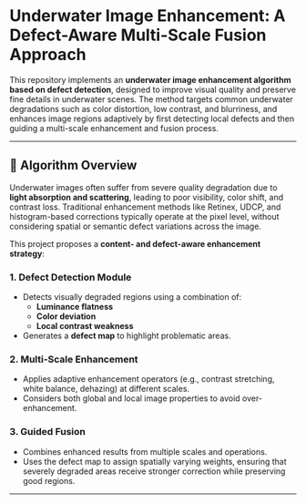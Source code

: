# Underwater Image Enhancement: A Defect-Aware Multi-Scale Fusion Approach

This repository implements an **underwater image enhancement algorithm based on defect detection**, designed to improve visual quality and preserve fine details in underwater scenes. The method targets common underwater degradations such as color distortion, low contrast, and blurriness, and enhances image regions adaptively by first detecting local defects and then guiding a multi-scale enhancement and fusion process.

---

## 🧠 Algorithm Overview

Underwater images often suffer from severe quality degradation due to **light absorption and scattering**, leading to poor visibility, color shift, and contrast loss. Traditional enhancement methods like Retinex, UDCP, and histogram-based corrections typically operate at the pixel level, without considering spatial or semantic defect variations across the image.

This project proposes a **content- and defect-aware enhancement strategy**:

### 1. Defect Detection Module
- Detects visually degraded regions using a combination of:
  - **Luminance flatness**
  - **Color deviation**
  - **Local contrast weakness**
- Generates a **defect map** to highlight problematic areas.

### 2. Multi-Scale Enhancement
- Applies adaptive enhancement operators (e.g., contrast stretching, white balance, dehazing) at different scales.
- Considers both global and local image properties to avoid over-enhancement.

### 3. Guided Fusion
- Combines enhanced results from multiple scales and operations.
- Uses the defect map to assign spatially varying weights, ensuring that severely degraded areas receive stronger correction while preserving good regions.

---
